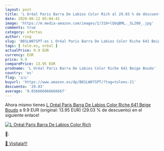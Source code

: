 ```yaml
---
layout: post
title: 'L Oréal Paris Barra De Labios Color Rich al 29.03 % de descuento'
date: 2020-06-12 05:04:41
image: 'https://m.media-amazon.com/images/I/310+lQUqBML._SL200_.jpg'
comments: true
category: ofertas
author: ring
slug: 'B01LW07SPT-es L Oréal Paris Barra De Labios Color Riche 641 Beige Boudo'
tags: [ tole.es, oréal ]
actualPrice: 9.9 EUR
currency: EUR
price: 9.9
comparePrice: 13.95 EUR
prodname: 'L Oréal Paris Barra De Labios Color Riche 641 Beige Boudo'
country: 'es'
flag: '🇪🇸'
buyurl: 'https://www.amazon.es/dp/B01LW07SPT/?tag=tolees-21'
descuento: '29.03'
average: '9.036666666666667'
---
```


Ahora mismo tienes [L Oréal Paris Barra De Labios Color Riche 641 Beige Boudo](https://www.amazon.es/dp/B01LW07SPT/?tag=tolees-21) a 9.9 EUR (original: 13.95 EUR) (29.03 %  de descuento) en el siguiente enlace!

[![L Oréal Paris Barra De Labios Color Rich](https://m.media-amazon.com/images/I/310+lQUqBML._SL200_.jpg)](https://www.amazon.es/dp/B01LW07SPT/?tag=tolees-21)

🔎:


[🛒 Visítala!!!](https://www.amazon.es/dp/B01LW07SPT/?tag=tolees-21)
